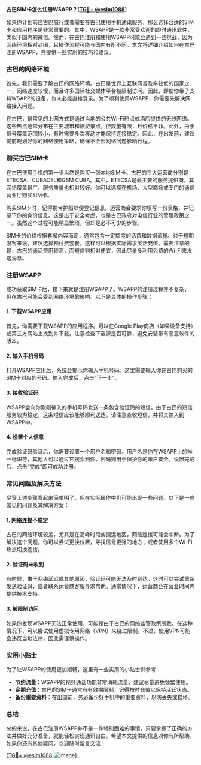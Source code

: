 **古巴SIM卡怎么注册WSAPP？[[TG💪+ @esim1088](https://t.me/s/esim1088)]**

如果你计划前往古巴旅行或者需要在古巴使用手机通讯服务，那么选择合适的SIM卡和应用程序是非常重要的。其中，WSAPP是一款非常受欢迎的即时通讯软件，类似于国内的微信。然而，在古巴注册和使用WSAPP可能会遇到一些挑战，因为网络环境相对封闭，且操作流程可能与国内有所不同。本文将详细介绍如何在古巴注册WSAPP，并提供一些实用的技巧和建议。

### 古巴的网络环境

首先，我们需要了解古巴的网络环境。古巴是世界上互联网普及率较低的国家之一，网络速度较慢，而且许多国际社交媒体平台被限制访问。因此，即使你带了支持WSAPP的设备，也未必能直接登录。为了顺利使用WSAPP，你需要先解决网络接入问题。

在古巴，最常见的上网方式是通过当地的公共Wi-Fi热点或酒店提供的无线网络。这些热点通常分布在主要城市和旅游景点，但数量有限，且价格不菲。此外，由于信号覆盖范围较小，有时需要多次移动才能保持连接稳定。因此，在出发前，建议提前规划好你的网络使用策略，确保不会因网络问题影响行程。

### 购买古巴SIM卡

在古巴使用手机的第一步当然是购买一张本地SIM卡。古巴的三大运营商分别是ETECSA、CUBACEL和GSM CUBA。其中，ETECSA是最主要的服务提供商，其网络覆盖最广，服务质量也相对较好。你可以选择在机场、大型商场或专门的通信营业厅购买SIM卡。

购买SIM卡时，记得携带护照以便登记信息。运营商会要求你填写一份表格，并记录下你的身份信息。这是出于安全考虑，也是古巴政府对电信行业的管理政策之一。虽然这个过程可能稍显繁琐，但却是必不可少的步骤。

SIM卡的价格根据套餐内容而定，通常包含一定额度的话费和数据流量。对于短期游客来说，建议选择预付费套餐，这样可以根据实际需求灵活充值。需要注意的是，古巴的通话费用较高，而短信则相对便宜，因此尽量多利用免费的Wi-Fi来发送消息。

### 注册WSAPP

成功获取SIM卡后，接下来就是注册WSAPP了。WSAPP的注册过程并不复杂，但在古巴可能会受到网络环境的影响。以下是具体的操作步骤：

#### 1. 下载WSAPP应用

首先，你需要下载WSAPP的应用程序。可以在Google Play商店（如果设备支持）或第三方网站上找到并下载。注意检查下载源是否可靠，避免安装带有恶意软件的版本。

#### 2. 输入手机号码

打开WSAPP应用后，系统会提示你输入手机号码。这里需要输入你在古巴购买的SIM卡对应的号码。输入完成后，点击“下一步”。

#### 3. 接收验证码

WSAPP会向你刚刚输入的手机号码发送一条包含验证码的短信。由于古巴的短信服务较为稳定，这条短信应该能够顺利送达。请注意查收短信，并将其输入到WSAPP中。

#### 4. 设置个人信息

完成验证码验证后，你需要设置一个用户名和密码。用户名是你在WSAPP上的唯一标识符，其他人可以通过它搜索到你。密码则用于保护你的账户安全。设置完成后，点击“完成”即可成功注册。

### 常见问题及解决方法

尽管上述步骤看起来简单明了，但在实际操作中仍可能出现一些问题。以下是一些常见的问题及其解决方案：

#### 1. 网络连接不稳定

古巴的网络环境较差，尤其是在高峰时段或偏远地区，网络连接可能会中断。为了解决这个问题，你可以尝试更换位置，寻找信号更强的地方；或者使用多个Wi-Fi热点切换连接。

#### 2. 验证码未收到

有时候，由于网络延迟或其他原因，验证码可能无法及时到达。这时可以尝试重新发送验证码，或者联系运营商客服寻求帮助。通常情况下，运营商会在营业时间内提供技术支持。

#### 3. 被限制访问

如果你发现WSAPP无法正常使用，可能是由于古巴的网络监管政策所致。在这种情况下，可以尝试使用虚拟专用网络（VPN）来绕过限制。不过，使用VPN可能会违反当地法律，因此需谨慎操作。

### 实用小贴士

为了让WSAPP的使用更加顺畅，这里有一些实用的小贴士供参考：

- **节约流量**：WSAPP的视频通话功能非常消耗流量，建议尽量避免频繁使用。
- **定期充值**：古巴的SIM卡通常有有效期限制，记得按时充值以保持活跃状态。
- **备份重要资料**：在出国前，务必备份好手机中的重要资料，以防丢失或损坏。

### 总结

总的来说，在古巴注册WSAPP并不是一件特别困难的事情，只要掌握了正确的方法并做好充分准备，就能轻松实现通讯自由。希望本文提供的信息对你有所帮助。如果你还有其他疑问，欢迎随时留言交流！

[[TG💪+ @esim1088](https://t.me/s/esim1088) ![Image](https://i.postimg.cc/4NQfJmqS/Snipaste-2025-05-13-00-14-12.png)]